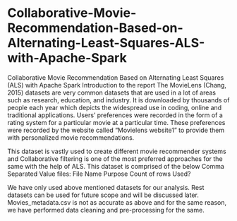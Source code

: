 # Collaborative-Movie-Recommendation-Based-on-Alternating-Least-Squares-ALS-with-Apache-Spark
Collaborative Movie Recommendation Based on Alternating Least Squares (ALS) with Apache Spark
Introduction to the report
The MovieLens (Chang, 2015) datasets are very common datasets that are used in a lot of areas such as research, education, and industry. It is downloaded by thousands of people each year which depicts the widespread use in coding, online and traditional applications.  Users’ preferences were recorded in the form of a rating system for a particular movie at a particular time. These preferences were recorded by the website called “Movielens website1”  to provide them with personalized movie recommendations.

This dataset is vastly used to create different movie recommender systems and Collaborative filtering is one of the most preferred approaches for the same with the help of ALS. This dataset is comprised of the below Comma Separated Value files:
File Name	Purpose	Count of rows	Used?

We have only used above mentioned datasets for our analysis. Rest datasets can be used for future scope and will be discussed later. Movies_metadata.csv is not as accurate as above and for the same reason, we have performed data cleaning and pre-processing for the same.
